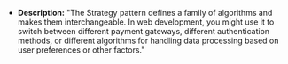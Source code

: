 *   **Description:** "The Strategy pattern defines a family of algorithms and makes them interchangeable. In web development, you might use it to switch between different payment gateways, different authentication methods, or different algorithms for handling data processing based on user preferences or other factors."